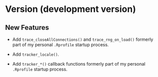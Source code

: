 # Version (development version)

## New Features

* Add `trace_closeAllConnections()` and `trace_rng_on_load()` formerly
  part of my personal `.Rprofile` startup process.

* Add `tracker_locale()`.

* Add `tracker_*()` callback functions formerly part of my personal
  `.Rprofile` startup process.
  
